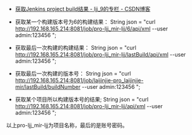 
* [获取Jenkins project build结果 - ljj_9的专栏 - CSDN博客 ](http://blog.csdn.net/ljj_9/article/details/70270977)

* 获取某一个构建版本号为6的构建结果：
 String json = "curl http://192.168.165.214:8081/job/pro-ljj_mir-ljj/6/api/xml --user admin:123456  ";

* 获取最后一次构建的构建结果：
String json = "curl http://192.168.165.214:8081/job/pro-ljj_mir-ljj/lastBuild/api/xml --user admin:123456  "; 

* 获取最后一次构建的版本号：
String json = "curl  http://192.168.165.214:8081/job/laijinjie-pro_laijinjie-mir/lastBuild/buildNumber --user admin:123456 ";

* 获取某个项目所以构建版本号的结果;
String json = "curl  http://192.168.165.214:8081/job/pro-ljj_mir-ljj/api/xml --user admin:123456 ";

以上pro-ljj_mir-ljj为项目名称，最后的是账号密码。